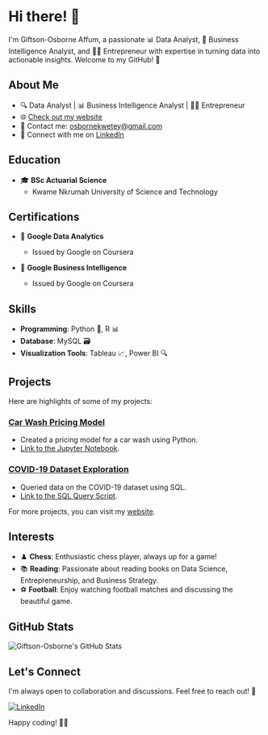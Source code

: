 # Hi there! 👋

I'm Giftson-Osborne Affum, a passionate 📊 Data Analyst, 💼 Business Intelligence Analyst, and 👨‍💼 Entrepreneur with expertise in turning data into actionable insights. Welcome to my GitHub! 🚀

## About Me

- 🔍 Data Analyst | 📊 Business Intelligence Analyst | 👨‍💼 Entrepreneur
- 🌐 [Check out my website](https://ask-osborne.github.io/projects/)
- 📧 Contact me: [osbornekwetey@gmail.com](mailto:osbornekwetey@gmail.com)
- 💼 Connect with me on [LinkedIn](https://www.linkedin.com/in/giftson-osborne-affum-6b1853183/)

## Education

- 🎓 **BSc Actuarial Science**
  - Kwame Nkrumah University of Science and Technology

## Certifications

- 🏅 **Google Data Analytics**
  - Issued by Google on Coursera

- 🏅 **Google Business Intelligence**
  - Issued by Google on Coursera

## Skills

- **Programming**: Python 🐍, R 📊
- **Database**: MySQL 🗃️
- **Visualization Tools**: Tableau 📈, Power BI 🔍

## Projects

Here are highlights of some of my projects:

### [Car Wash Pricing Model](https://github.com/ask-Osborne/Python_codes/blob/main/Car%20Wash%20Pricing%20Model.ipynb)

- Created a pricing model for a car wash using Python.
- [Link to the Jupyter Notebook](https://github.com/ask-Osborne/Python_codes/blob/main/Car%20Wash%20Pricing%20Model.ipynb).

### [COVID-19 Dataset Exploration](https://github.com/ask-Osborne/MySQL-Portfolio/blob/main/COVID%20Portfolio%20Project%20-%20Data%20Exploration.sql)

- Queried data on the COVID-19 dataset using SQL.
- [Link to the SQL Query Script](https://github.com/ask-Osborne/MySQL-Portfolio/blob/main/COVID%20Portfolio%20Project%20-%20Data%20Exploration.sql).

For more projects, you can visit my [website](https://ask-osborne.github.io/projects/).

## Interests

- ♟️ **Chess**: Enthusiastic chess player, always up for a game!
- 📚 **Reading**: Passionate about reading books on Data Science, Entrepreneurship, and Business Strategy.
- ⚽ **Football**: Enjoy watching football matches and discussing the beautiful game.

## GitHub Stats

![Giftson-Osborne's GitHub Stats](https://github-readme-stats.vercel.app/api?username=ask-osborne&show_icons=true&count_private=true&hide=contribs,issues)

## Let's Connect

I'm always open to collaboration and discussions. Feel free to reach out! 🤝

[![LinkedIn](https://img.shields.io/badge/LinkedIn-Connect-blue)](https://www.linkedin.com/in/giftson-osborne-affum-6b1853183/)

Happy coding! 🚀😊
